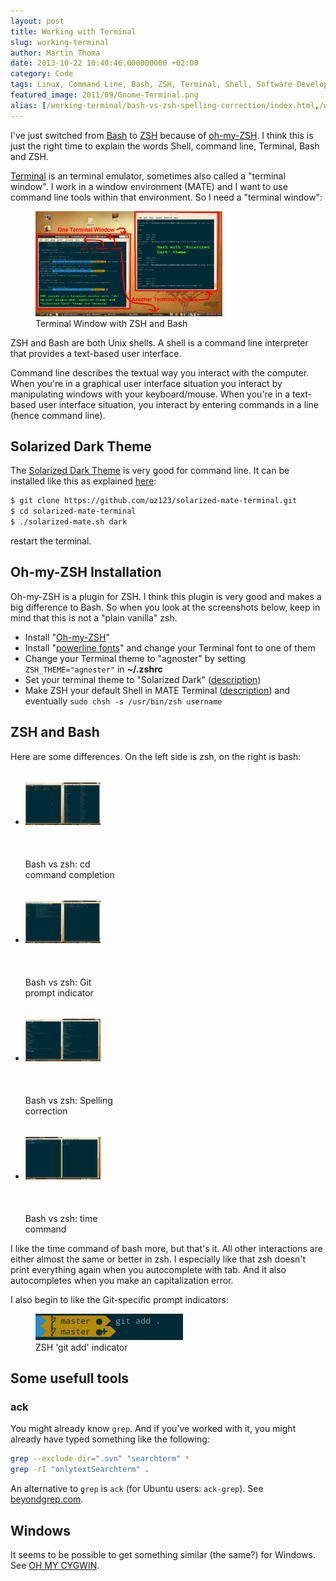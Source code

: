 ```yaml
---
layout: post
title: Working with Terminal
slug: working-terminal
author: Martin Thoma
date: 2013-10-22 10:40:46.000000000 +02:00
category: Code
tags: Linux, Command Line, Bash, ZSH, Terminal, Shell, Software Development
featured_image: 2011/09/Gnome-Terminal.png
alias: [/working-terminal/bash-vs-zsh-spelling-correction/index.html,/working-terminal/bash-vs-zsh-time/]
---
```

I've just switched from [Bash](https://en.wikipedia.org/wiki/Bash_(Unix_shell))
to [ZSH](https://en.wikipedia.org/wiki/Z_shell) because of <a
href="https://github.com/robbyrussell/oh-my-zsh">oh-my-ZSH</a>. I think this is
just the right time to explain the words Shell, command line, Terminal, Bash
and ZSH.

[Terminal](https://en.wikipedia.org/wiki/GNOME_Terminal) is an terminal
emulator, sometimes also called a "terminal window". I work in a window
environment (MATE) and I want to use command line tools within that
environment. So I need a "terminal window":

<figure class="aligncenter">
            <a href="../images/2013/10/teriminal-window.png"><img src="../images/2013/10/teriminal-window.png" alt="Terminal Window with ZSH and Bash" style="max-width:300px;max-height:168px" class="size-medium"/></a>
            <figcaption class="text-center">Terminal Window with ZSH and Bash</figcaption>
        </figure>

ZSH and Bash are both Unix shells. A shell is a command line interpreter that
provides a text-based user interface.

Command line describes the textual way you interact with the computer. When
you're in a graphical user interface situation you interact by manipulating
windows with your keyboard/mouse. When you're in a text-based user interface
situation, you interact by entering commands in a line (hence command line).

## Solarized Dark Theme

The [Solarized Dark Theme](http://ethanschoonover.com/solarized) is very good
for command line. It can be installed like this as explained
[here](https://github.com/oz123/solarized-mate-terminal):

```bash
$ git clone https://github.com/oz123/solarized-mate-terminal.git
$ cd solarized-mate-terminal
$ ./solarized-mate.sh dark
```

restart the terminal.


## Oh-my-ZSH Installation
Oh-my-ZSH is a plugin for ZSH. I think this plugin is very good and makes a big
difference to Bash. So when you look at the screenshots below, keep in mind
that this is not a "plain vanilla" zsh.

* Install "<a href="https://github.com/robbyrussell/oh-my-zsh">Oh-my-ZSH</a>"
* Install "<a href="https://github.com/Lokaltog/powerline-fonts">powerline fonts</a>" and change your Terminal font to one of them
* Change your Terminal theme to "agnoster" by setting <code>ZSH_THEME="agnoster"</code> in **~/.zshrc**
* Set your terminal theme to "Solarized Dark" (<a href="http://www.mintmate.org/?p=13">description</a>)
* Make ZSH your default Shell in MATE Terminal (<a href="http://askubuntu.com/a/342342/10425">description</a>) and eventually <code>sudo chsh -s /usr/bin/zsh username</code>


## ZSH and Bash
Here are some differences. On the left side is zsh, on the right is bash:

<ul class="gallery mw-gallery-traditional" style="max-width: 326px; width: 326px;">
   <li class="gallerybox" style="width: 155px">
      <div style="width: 155px">
         <div class="thumb" style="width: 150px;">
            <div style="margin:21px auto;height: 113px;line-height: 150px;">
               <a href="../images/2013/10/bash-vs-zsh-cd.png" class="image">
                  <img src="../images/2013/10/bash-vs-zsh-cd.png" alt="" style="max-width: 120px; max-height: 120px;">
               </a>
            </div>
         </div>
         <div class="gallerytext">Bash vs zsh: cd command completion</div>
      </div>
   </li>
   <li class="gallerybox" style="width: 155px">
      <div style="width: 155px">
         <div class="thumb" style="width: 150px;">
            <div style="margin:21px auto;height: 113px;line-height: 150px;">
               <a href="../images/2013/10/bash-vs-zsh-git.png" class="image">
                  <img src="../images/2013/10/bash-vs-zsh-git.png" alt="" style="max-width: 120px; max-height: 120px;">
               </a>
            </div>
         </div>
         <div class="gallerytext">Bash vs zsh: Git prompt indicator</div>
      </div>
   </li>
   <li class="gallerybox" style="width: 155px">
      <div style="width: 155px">
         <div class="thumb" style="width: 150px;">
            <div style="margin:21px auto;height: 113px;line-height: 150px;">
               <a href="../images/2013/10/bash-vs-zsh-spelling-correction.png" class="image">
                  <img src="../images/2013/10/bash-vs-zsh-spelling-correction.png" alt="" style="max-width: 120px; max-height: 120px;">
               </a>
            </div>
         </div>
         <div class="gallerytext">Bash vs zsh: Spelling correction</div>
      </div>
   </li>
   <li class="gallerybox" style="width: 155px">
      <div style="width: 155px">
         <div class="thumb" style="width: 150px;">
            <div style="margin:21px auto;height: 113px;line-height: 150px;">
               <a href="../images/2013/10/bash-vs-zsh-time.png" class="image">
                  <img src="../images/2013/10/bash-vs-zsh-time.png" alt="" style="max-width: 120px; max-height: 120px;">
               </a>
            </div>
         </div>
         <div class="gallerytext">Bash vs zsh: time command</div>
      </div>
   </li>
</ul>

I like the time command of bash more, but that's it. All other interactions are
either almost the same or better in zsh. I especially like that zsh doesn't
print everything again when you autocomplete with tab. And it also
autocompletes when you make an capitalization error.

I also begin to like the Git-specific prompt indicators:
<figure class="aligncenter">
            <a href="../images/2013/10/oh-my-zsh-git-added.png"><img src="../images/2013/10/oh-my-zsh-git-added.png" alt="ZSH 'git add' indicator" style="max-width:236px;max-height:42px" class="size-full"/></a>
            <figcaption class="text-center">ZSH 'git add' indicator</figcaption>
        </figure>

## Some usefull tools

### ack
You might already know `grep`. And if you've worked with it, you
might already have typed something like the following:

```bash
grep --exclude-dir=".svn" "searchterm" *
grep -rI "onlytextSearchterm" .
```

An alternative to `grep` is `ack` (for Ubuntu users: `ack-grep`).
See [beyondgrep.com](http://beyondgrep.com/).

## Windows

It seems to be possible to get something similar (the same?) for Windows. See
[OH MY CYGWIN](https://github.com/haithembelhaj/oh-my-cygwin/blob/master/README.md).

